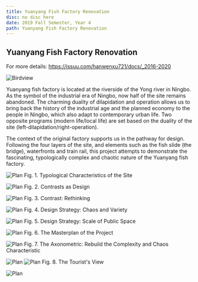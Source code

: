 ```yaml
---
title: Yuanyang Fish Factory Renovation
disc: no disc here
date: 2019 Fall Semester, Year 4
path: Yuanyang Fish Factory Renovation
---
```

<special>
</special>

## Yuanyang Fish Factory Renovation

For more details: https://issuu.com/hanwenxu721/docs/_2016-2020


![Birdview](../images/articles/design_06/1.jpg)


Yuanyang fish factory is located at the riverside of the Yong river in Ningbo. As the symbol of the industrial era of Ningbo, now half of the site remains abandoned. The charming duality of dilapidation and operation allows us to bring back the history of the industrial age and the planned economy to the people in Ningbo, which also adapt to contemporary urban life. Two opposite programs (modern life/local life) are set based on the duality of the site (left-dilapidation/right-operation).

The context of the original factory supports us in the pathway for design. Following the four layers of the site, and elements such as the fish slide (the bridge), waterfronts and train rail, this project attempts to demonstrate the fascinating, typologically complex and chaotic nature of the Yuanyang fish factory.


![Plan](../images/articles/design_06/2.jpg)
Fig. 1. Typological Characteristics of the Site


![Plan](../images/articles/design_06/3.jpg)
Fig. 2. Contrasts as Design


![Plan](../images/articles/design_06/4.jpg)
Fig. 3. Contrast: Rethinking


![Plan](../images/articles/design_06/5.jpg)
Fig. 4. Design Strategy: Chaos and Variety


![Plan](../images/articles/design_06/6.jpg)
Fig. 5. Design Strategy: Scale of Public Space


![Plan](../images/articles/design_06/7.jpg)
Fig. 6. The Masterplan of the Project


![Plan](../images/articles/design_06/8.jpg)
Fig. 7. The Axonometric: Rebuild the Complexity and Chaos Characteristic


![Plan](../images/articles/design_06/9.jpg)
![Plan](../images/articles/design_06/10.jpg)
Fig. 8. The Tourist's View


![Plan](../images/articles/design_06/11.jpg)
